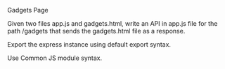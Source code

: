 Gadgets Page

Given two files app.js and gadgets.html, write an API in app.js file for the path /gadgets that sends the gadgets.html file as a response.

Export the express instance using default export syntax.

Use Common JS module syntax.
